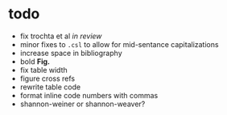 # todo

- fix trochta et al *in review*
- minor fixes to `.csl` to allow for mid-sentance capitalizations
- increase space in bibliography
- bold **Fig.**
- fix table width
- figure cross refs
- rewrite table code
- format inline code numbers with commas
- shannon-weiner or shannon-weaver?
